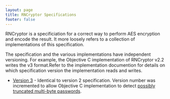 ```yaml
---
layout: page
title: RNCryptor Specifications
footer: false
---
```


RNCryptor is a specificiation for a correct way to perform AES encryption and encode the result. It more loosely refers to a collection of implementations of this specification.

The specification and the various implementations have independent versioning. For example, the Objective C implementation of RNCryptor v2.2 writes the v3 format.Refer to the implementation documention for details on which specification version the implementation reads and writes.

* [Version 3](https://github.com/RNCryptor/RNCryptor-Spec/blob/master/RNCryptor-Spec-v3.md) - Identical to version 2 specification. Version number was incremented to allow Objective C implementation to detect [possibly truncated multi-byte passwords](https://github.com/RNCryptor/RNCryptor/issues/77).